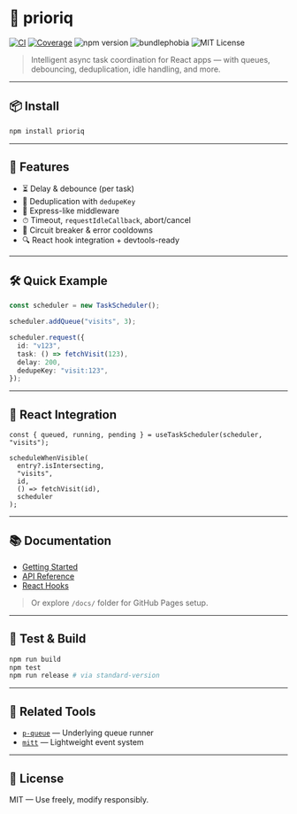 # 🧠 prioriq

[![CI](https://github.com/champ8644/prioriq/actions/workflows/ci.yml/badge.svg)](https://github.com/champ8644/prioriq/actions)
[![Coverage](https://codecov.io/gh/champ8644/prioriq/branch/main/graph/badge.svg)](https://codecov.io/gh/champ8644/prioriq)
![npm version](https://img.shields.io/npm/v/prioriq)
![bundlephobia](https://badgen.net/bundlephobia/minzip/prioriq)
![MIT License](https://img.shields.io/npm/l/prioriq)

> Intelligent async task coordination for React apps — with queues, debouncing, deduplication, idle handling, and more.

---

## 📦 Install

```bash
npm install prioriq
```

---

## 🚀 Features

- ⏳ Delay & debounce (per task)
- 🧠 Deduplication with `dedupeKey`
- 🧩 Express-like middleware
- ⏱ Timeout, `requestIdleCallback`, abort/cancel
- 🔄 Circuit breaker & error cooldowns
- 🔍 React hook integration + devtools-ready

---

## 🛠 Quick Example

```ts
const scheduler = new TaskScheduler();

scheduler.addQueue("visits", 3);

scheduler.request({
  id: "v123",
  task: () => fetchVisit(123),
  delay: 200,
  dedupeKey: "visit:123",
});
```

---

## 🧩 React Integration

```tsx
const { queued, running, pending } = useTaskScheduler(scheduler, "visits");

scheduleWhenVisible(
  entry?.isIntersecting,
  "visits",
  id,
  () => fetchVisit(id),
  scheduler
);
```

---

## 📚 Documentation

- [Getting Started](https://champ8644.github.io/prioriq/getting-started)
- [API Reference](https://champ8644.github.io/prioriq/api-reference)
- [React Hooks](https://champ8644.github.io/prioriq/examples/react-hook-demo)

> Or explore `/docs/` folder for GitHub Pages setup.

---

## 🧪 Test & Build

```bash
npm run build
npm test
npm run release # via standard-version
```

---

## 🔗 Related Tools

- [`p-queue`](https://www.npmjs.com/package/p-queue) — Underlying queue runner
- [`mitt`](https://www.npmjs.com/package/mitt) — Lightweight event system

---

## 📜 License

MIT — Use freely, modify responsibly.
